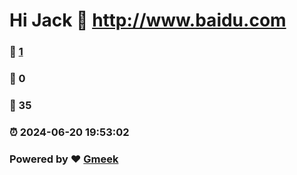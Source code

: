 # Hi Jack :link: http://www.baidu.com 
### :page_facing_up: [1](http://www.baidu.com/tag.html) 
### :speech_balloon: 0 
### :hibiscus: 35 
### :alarm_clock: 2024-06-20 19:53:02 
### Powered by :heart: [Gmeek](https://github.com/Meekdai/Gmeek)
